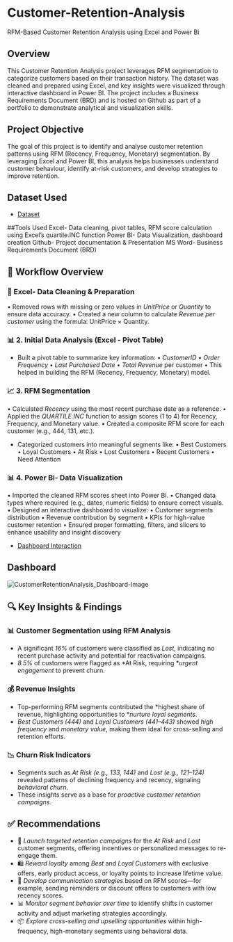 # Customer-Retention-Analysis
RFM-Based Customer Retention Analysis using Excel and Power Bi

## Overview
This Customer Retention Analysis project leverages RFM segmentation to categorize customers based on their transaction history. The dataset was cleaned and prepared using Excel, and key insights were visualized through interactive dashboard in Power BI. The project includes a Business Requirements Document (BRD) and is hosted on Github as part of a portfolio to demonstrate analytical and visualization skills.

## Project Objective
The goal of this project is to identify and analyse customer retention patterns using RFM (Recency, Frequency, Monetary) segmentation. By leveraging Excel and Power BI, this analysis helps businesses understand customer behaviour, identify at-risk customers, and develop strategies to improve retention.

## Dataset Used
- <a href="https://github.com/ShikhaKapruwan/Customer-Retention-Analysis/blob/main/OnlineRetail_dataset_original.xlsx">Dataset</a>

##Tools Used
Excel- Data cleaning, pivot tables, RFM score calculation using Excel’s quartile.INC function
Power BI- Data Visualization, dashboard creation
Github- Project documentation & Presentation
MS Word- Business Requirements Document (BRD)

## 🚀 Workflow Overview
### 🧹 Excel- Data Cleaning & Preparation
•	Removed rows with missing or zero values in *UnitPrice* or *Quantity* to ensure data accuracy.
•	Created a new column to calculate *Revenue per customer* using the formula: UnitPrice × Quantity.

### 📊 2. Initial Data Analysis (Excel - Pivot Table)
- Built a pivot table to summarize key information:
•	*CustomerID*
•	*Order Frequency*
•	*Last Purchased Date*
•	*Total Revenue* per customer
•	This helped in building the RFM (Recency, Frequency, Monetary) model.

### 📈 3. RFM Segmentation 
•	Calculated *Recency* using the most recent purchase date as a reference.
•	Applied the *QUARTILE.INC* function to assign scores (1 to 4) for Recency, Frequency, and Monetary value.
•	Created a composite RFM score for each customer (e.g., 444, 131, etc.).
- Categorized customers into meaningful segments like:
•	Best Customers
•	Loyal Customers
•	At Risk
•	Lost Customers
•	Recent Customers
•	Need Attention

### 📊 4. Power Bi- Data Visualization 
•	Imported the cleaned RFM scores sheet into Power BI.
•	Changed data types where required (e.g., dates, numeric fields) to ensure correct visuals.
•	Designed an interactive dashboard to visualize:
•	Customer segments distribution
•	Revenue contribution by segment
•	KPIs for high-value customer retention
•	Ensured proper formatting, filters, and slicers to enhance usability and insight discovery

- <a href=https://github.com/ShikhaKapruwan/Customer-Retention-Analysis/blob/main/CustomerRetentionAnalysis_Dashboard.pbix>Dashboard Interaction</a>

## Dashboard
![CustomerRetentionAnalysis_Dashboard-Image](https://github.com/user-attachments/assets/b3ccab7a-9b87-4b3a-abfd-af0101d35526)

## 🔍 Key Insights & Findings

### 📊 Customer Segmentation using RFM Analysis
- A significant *16%* of customers were classified as *Lost*, indicating no recent purchase activity and potential for reactivation campaigns.
- *8.5%* of customers were flagged as *At Risk, requiring **urgent engagement* to prevent churn.

### 💰 Revenue Insights
- Top-performing RFM segments contributed the *highest share of revenue, highlighting opportunities to **nurture loyal segments*.
- *Best Customers (444)* and *Loyal Customers (441–443)* showed *high frequency* and *monetary value*, making them ideal for cross-selling and retention efforts.

### 📉 Churn Risk Indicators
- Segments such as *At Risk (e.g., 133, 144)* and *Lost (e.g., 121–124)* revealed patterns of declining frequency and recency, signaling *behavioral churn*.
- These insights serve as a base for *proactive customer retention campaigns*.


## ✅ Recommendations

- 🎯 *Launch targeted retention campaigns* for the *At Risk* and *Lost* customer segments, offering incentives or personalized messages to re-engage them.
- 🛍 *Reward loyalty* among *Best* and *Loyal Customers* with exclusive offers, early product access, or loyalty points to increase lifetime value.
- 📢 *Develop communication strategies* based on RFM scores—for example, sending reminders or discount offers to customers with low recency scores.
- 📊 *Monitor segment behavior over time* to identify shifts in customer activity and adjust marketing strategies accordingly.
- 📦 *Explore cross-selling and upselling opportunities* within high-frequency, high-monetary segments using behavioral data.


